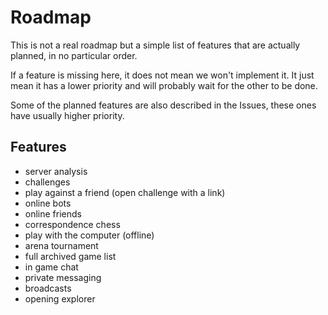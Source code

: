 # Roadmap

This is not a real roadmap but a simple list of features that are actually planned, in no particular order.

If a feature is missing here, it does not mean we won't implement it. It just mean it has a lower priority and will probably wait for the other to be done.

Some of the planned features are also described in the Issues, these ones have usually higher priority.

## Features

- server analysis
- challenges
- play against a friend (open challenge with a link)
- online bots
- online friends
- correspondence chess
- play with the computer (offline)
- arena tournament
- full archived game list
- in game chat
- private messaging
- broadcasts
- opening explorer
